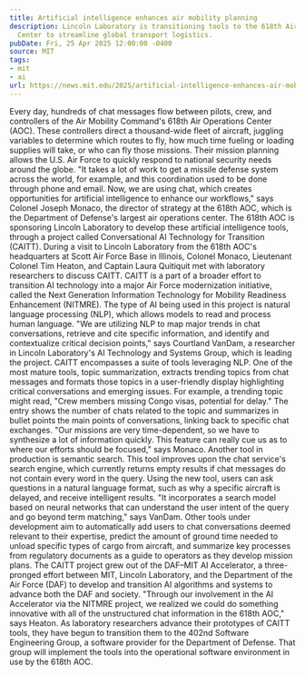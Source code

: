 ```yaml
---
title: Artificial intelligence enhances air mobility planning
description: Lincoln Laboratory is transitioning tools to the 618th Air Operations
  Center to streamline global transport logistics.
pubDate: Fri, 25 Apr 2025 12:00:00 -0400
source: MIT
tags:
- mit
- ai
url: https://news.mit.edu/2025/artificial-intelligence-enhances-air-mobility-planning-0425
---
```


Every day, hundreds of chat messages flow between pilots, crew, and controllers of the Air Mobility Command's 618th Air Operations Center (AOC). These controllers direct a thousand-wide fleet of aircraft, juggling variables to determine which routes to fly, how much time fueling or loading supplies will take, or who can fly those missions. Their mission planning allows the U.S. Air Force to quickly respond to national security needs around the globe.
"It takes a lot of work to get a missile defense system across the world, for example, and this coordination used to be done through phone and email. Now, we are using chat, which creates opportunities for artificial intelligence to enhance our workflows," says Colonel Joseph Monaco, the director of strategy at the 618th AOC, which is the Department of Defense's largest air operations center.
The 618th AOC is sponsoring Lincoln Laboratory to develop these artificial intelligence tools, through a project called Conversational AI Technology for Transition (CAITT).
During a visit to Lincoln Laboratory from the 618th AOC's headquarters at Scott Air Force Base in Illinois, Colonel Monaco, Lieutenant Colonel Tim Heaton, and Captain Laura Quitiquit met with laboratory researchers to discuss CAITT. CAITT is a part of a broader effort to transition AI technology into a major Air Force modernization initiative, called the Next Generation Information Technology for Mobility Readiness Enhancement (NITMRE).
The type of AI being used in this project is natural language processing (NLP), which allows models to read and process human language. "We are utilizing NLP to map major trends in chat conversations, retrieve and cite specific information, and identify and contextualize critical decision points," says Courtland VanDam, a researcher in Lincoln Laboratory's AI Technology and Systems Group, which is leading the project. CAITT encompasses a suite of tools leveraging NLP.
One of the most mature tools, topic summarization, extracts trending topics from chat messages and formats those topics in a user-friendly display highlighting critical conversations and emerging issues. For example, a trending topic might read, "Crew members missing Congo visas, potential for delay." The entry shows the number of chats related to the topic and summarizes in bullet points the main points of conversations, linking back to specific chat exchanges.
"Our missions are very time-dependent, so we have to synthesize a lot of information quickly. This feature can really cue us as to where our efforts should be focused," says Monaco.
Another tool in production is semantic search. This tool improves upon the chat service's search engine, which currently returns empty results if chat messages do not contain every word in the query. Using the new tool, users can ask questions in a natural language format, such as why a specific aircraft is delayed, and receive intelligent results. "It incorporates a search model based on neural networks that can understand the user intent of the query and go beyond term matching," says VanDam.
Other tools under development aim to automatically add users to chat conversations deemed relevant to their expertise, predict the amount of ground time needed to unload specific types of cargo from aircraft, and summarize key processes from regulatory documents as a guide to operators as they develop mission plans.
The CAITT project grew out of the DAF–MIT AI Accelerator, a three-pronged effort between MIT, Lincoln Laboratory, and the Department of the Air Force (DAF) to develop and transition AI algorithms and systems to advance both the DAF and society. "Through our involvement in the AI Accelerator via the NITMRE project, we realized we could do something innovative with all of the unstructured chat information in the 618th AOC," says Heaton.
As laboratory researchers advance their prototypes of CAITT tools, they have begun to transition them to the 402nd Software Engineering Group, a software provider for the Department of Defense. That group will implement the tools into the operational software environment in use by the 618th AOC.